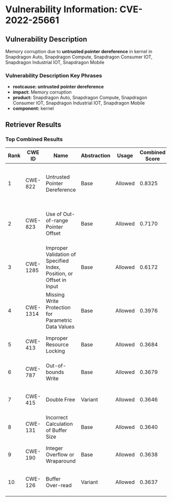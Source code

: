 # Vulnerability Information: CVE-2022-25661

## Vulnerability Description
Memory corruption due to **untrusted pointer dereference** in kernel in Snapdragon Auto, Snapdragon Compute, Snapdragon Consumer IOT, Snapdragon Industrial IOT, Snapdragon Mobile

### Vulnerability Description Key Phrases
- **rootcause:** **untrusted pointer dereference**
- **impact:** Memory corruption
- **product:** Snapdragon Auto, Snapdragon Compute, Snapdragon Consumer IOT, Snapdragon Industrial IOT, Snapdragon Mobile
- **component:** kernel

## Retriever Results

### Top Combined Results

| Rank | CWE ID | Name | Abstraction | Usage | Combined Score | Retrievers | Individual Scores |
|------|--------|------|-------------|-------|---------------|------------|-------------------|
| 1 | CWE-822 | Untrusted Pointer Dereference | Base | Allowed | 0.8325 | dense, sparse, graph | dense: 0.647, sparse: 0.318, graph: 0.915 |
| 2 | CWE-823 | Use of Out-of-range Pointer Offset | Base | Allowed | 0.7170 | dense, sparse, graph | dense: 0.579, sparse: 0.277, graph: 0.752 |
| 3 | CWE-1285 | Improper Validation of Specified Index, Position, or Offset in Input | Base | Allowed | 0.6172 | dense, sparse, graph | dense: 0.583, sparse: 0.188, graph: 0.609 |
| 4 | CWE-1314 | Missing Write Protection for Parametric Data Values | Base | Allowed | 0.3976 | dense, sparse | dense: 0.549, sparse: 0.214 |
| 5 | CWE-413 | Improper Resource Locking | Base | Allowed | 0.3684 | dense, sparse | dense: 0.527, sparse: 0.183 |
| 6 | CWE-787 | Out-of-bounds Write | Base | Allowed | 0.3679 | dense, sparse | dense: 0.511, sparse: 0.196 |
| 7 | CWE-415 | Double Free | Variant | Allowed | 0.3646 | dense, sparse | dense: 0.516, sparse: 0.239 |
| 8 | CWE-131 | Incorrect Calculation of Buffer Size | Base | Allowed | 0.3640 | dense, sparse | dense: 0.520, sparse: 0.182 |
| 9 | CWE-190 | Integer Overflow or Wraparound | Base | Allowed | 0.3638 | dense, sparse | dense: 0.524, sparse: 0.178 |
| 10 | CWE-126 | Buffer Over-read | Variant | Allowed | 0.3637 | dense, sparse | dense: 0.521, sparse: 0.233 |

